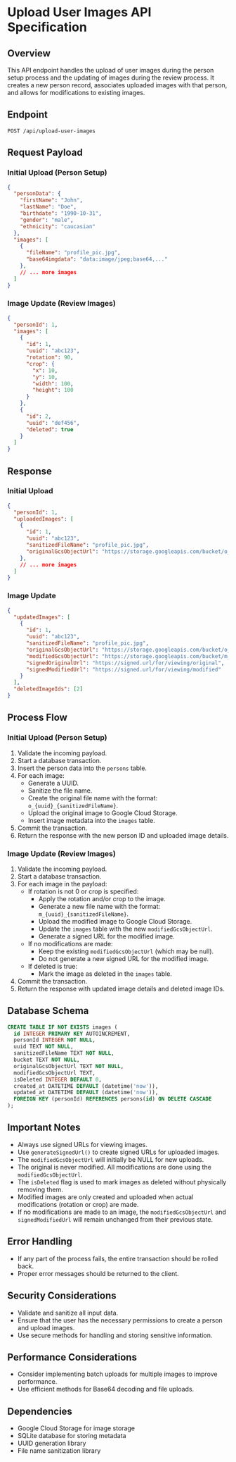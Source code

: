 # Upload User Images API Specification

## Overview
This API endpoint handles the upload of user images during the person setup process and the updating of images during the review process. It creates a new person record, associates uploaded images with that person, and allows for modifications to existing images.

## Endpoint
`POST /api/upload-user-images`

## Request Payload

### Initial Upload (Person Setup)
```json
{
  "personData": {
    "firstName": "John",
    "lastName": "Doe",
    "birthdate": "1990-10-31",
    "gender": "male",
    "ethnicity": "caucasian"
  },
  "images": [
    {
      "fileName": "profile_pic.jpg",
      "base64imgdata": "data:image/jpeg;base64,..."
    },
    // ... more images
  ]
}
```

### Image Update (Review Images)
```json
{
  "personId": 1,
  "images": [
    {
      "id": 1,
      "uuid": "abc123",
      "rotation": 90,
      "crop": {
        "x": 10,
        "y": 10,
        "width": 100,
        "height": 100
      }
    },
    {
      "id": 2,
      "uuid": "def456",
      "deleted": true
    }
  ]
}
```

## Response

### Initial Upload
```json
{
  "personId": 1,
  "uploadedImages": [
    {
      "id": 1,
      "uuid": "abc123",
      "sanitizedFileName": "profile_pic.jpg",
      "originalGcsObjectUrl": "https://storage.googleapis.com/bucket/o_abc123_profile_pic.jpg"
    },
    // ... more images
  ]
}
```

### Image Update
```json
{
  "updatedImages": [
    {
      "id": 1,
      "uuid": "abc123",
      "sanitizedFileName": "profile_pic.jpg",
      "originalGcsObjectUrl": "https://storage.googleapis.com/bucket/o_abc123_profile_pic.jpg",
      "modifiedGcsObjectUrl": "https://storage.googleapis.com/bucket/m_abc123_profile_pic.jpg",
      "signedOriginalUrl": "https://signed.url/for/viewing/original",
      "signedModifiedUrl": "https://signed.url/for/viewing/modified"
    }
  ],
  "deletedImageIds": [2]
}
```

## Process Flow

### Initial Upload (Person Setup)
1. Validate the incoming payload.
2. Start a database transaction.
3. Insert the person data into the `persons` table.
4. For each image:
   - Generate a UUID.
   - Sanitize the file name.
   - Create the original file name with the format: `o_{uuid}_{sanitizedFileName}`.
   - Upload the original image to Google Cloud Storage.
   - Insert image metadata into the `images` table.
5. Commit the transaction.
6. Return the response with the new person ID and uploaded image details.

### Image Update (Review Images)
1. Validate the incoming payload.
2. Start a database transaction.
3. For each image in the payload:
   - If rotation is not 0 or crop is specified:
     - Apply the rotation and/or crop to the image.
     - Generate a new file name with the format: `m_{uuid}_{sanitizedFileName}`.
     - Upload the modified image to Google Cloud Storage.
     - Update the `images` table with the new `modifiedGcsObjectUrl`.
     - Generate a signed URL for the modified image.
   - If no modifications are made:
     - Keep the existing `modifiedGcsObjectUrl` (which may be null).
     - Do not generate a new signed URL for the modified image.
   - If deleted is true:
     - Mark the image as deleted in the `images` table.
4. Commit the transaction.
6. Return the response with updated image details and deleted image IDs.

## Database Schema
```sql
CREATE TABLE IF NOT EXISTS images (
  id INTEGER PRIMARY KEY AUTOINCREMENT,
  personId INTEGER NOT NULL,
  uuid TEXT NOT NULL,
  sanitizedFileName TEXT NOT NULL,
  bucket TEXT NOT NULL,
  originalGcsObjectUrl TEXT NOT NULL,
  modifiedGcsObjectUrl TEXT,
  isDeleted INTEGER DEFAULT 0,
  created_at DATETIME DEFAULT (datetime('now')),
  updated_at DATETIME DEFAULT (datetime('now')),
  FOREIGN KEY (personId) REFERENCES persons(id) ON DELETE CASCADE
);
```

## Important Notes
- Always use signed URLs for viewing images.
- Use `generateSignedUrl()` to create signed URLs for uploaded images.
- The `modifiedGcsObjectUrl` will initially be NULL for new uploads.
- The original is never modified. All modifications are done using the `modifiedGcsObjectUrl`.
- The `isDeleted` flag is used to mark images as deleted without physically removing them.
- Modified images are only created and uploaded when actual modifications (rotation or crop) are made.
- If no modifications are made to an image, the `modifiedGcsObjectUrl` and `signedModifiedUrl` will remain unchanged from their previous state.

## Error Handling
- If any part of the process fails, the entire transaction should be rolled back.
- Proper error messages should be returned to the client.

## Security Considerations
- Validate and sanitize all input data.
- Ensure that the user has the necessary permissions to create a person and upload images.
- Use secure methods for handling and storing sensitive information.

## Performance Considerations
- Consider implementing batch uploads for multiple images to improve performance.
- Use efficient methods for Base64 decoding and file uploads.

## Dependencies
- Google Cloud Storage for image storage
- SQLite database for storing metadata
- UUID generation library
- File name sanitization library
